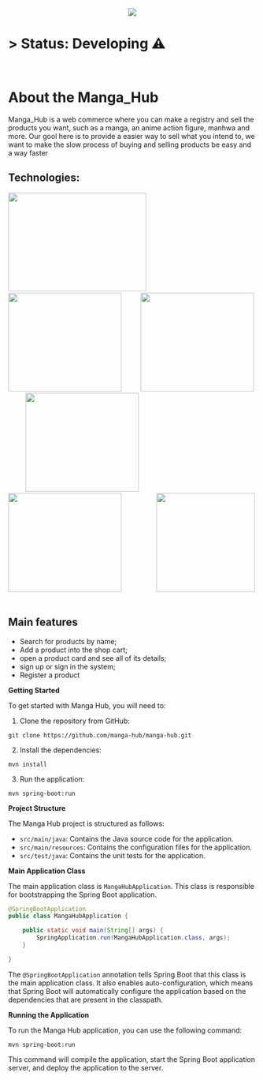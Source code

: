 <center><img src = "https://github.com/ViniciusKendy17/Manga_hub/assets/135672206/f7a2205e-4d98-4a1d-88e1-1a00e38a07ac"   ></center>

<h1>> Status: Developing ⚠️</h1>
<br>
<h1>About the Manga_Hub</h1>
<p>Manga_Hub is a web commerce where you can make a registry and sell the products you want, such as a manga, an anime action figure, manhwa and more.
Our gool here is to provide a easier way to sell what you intend to, we want to make the slow process of buying and selling products be easy and a way faster</p>

<h2>Technologies:</h2>

<img src = "https://github.com/ViniciusKendy17/Manga_hub/assets/135672206/011d00e6-1cb3-4fd1-8004-d43756cbadc7" width = "280" height = "200" ></img> &nbsp;&nbsp;&nbsp;&nbsp;&nbsp;&nbsp;&nbsp;&nbsp;
<img src = "https://github.com/ViniciusKendy17/Manga_hub/assets/135672206/bb34da66-2bae-4316-89dc-5b6f5819b666" width = "230" height = "200" ></img> &nbsp;&nbsp;&nbsp;&nbsp;&nbsp;&nbsp;&nbsp;&nbsp;
<img src = "https://github.com/ViniciusKendy17/Manga_hub/assets/135672206/1fa9f2c1-2640-454b-a734-fdaee4ed6d2a" width = "230" height = "200" ></img> &nbsp;&nbsp;&nbsp;&nbsp;&nbsp;&nbsp;&nbsp;&nbsp;
<img src = "https://github.com/ViniciusKendy17/Manga_hub/assets/135672206/7b3c4451-174b-4fe6-81e9-f9607a06d573" width = "230" height = "200" ></img> &nbsp;&nbsp;&nbsp;&nbsp;&nbsp;&nbsp;&nbsp;&nbsp;
<img src = "https://github.com/ViniciusKendy17/Manga_hub/assets/135672206/5d9fa991-9b54-4ca1-8f07-9252ebf0b9ea" width = "230" height = "200" ></img> &nbsp;&nbsp;&nbsp;&nbsp;&nbsp;&nbsp;&nbsp;&nbsp;&nbsp;&nbsp;&nbsp;&nbsp;&nbsp;&nbsp;&nbsp;&nbsp;
<img src = "https://github.com/ViniciusKendy17/Manga_hub/assets/135672206/0654d61d-e07b-4ce7-8191-97ca73905fcb" width = "200" height = "200" ></img>&nbsp;&nbsp;&nbsp;&nbsp;&nbsp;&nbsp;&nbsp;&nbsp;


<h2>Main features</h2>

+ Search for products by name;
+ Add a product into the shop cart;
+ open a product card and see all of its details;
+ sign up or sign in the system;
+ Register a product


**Getting Started**

To get started with Manga Hub, you will need to:

1. Clone the repository from GitHub:

```
git clone https://github.com/manga-hub/manga-hub.git
```

2. Install the dependencies:

```
mvn install
```

3. Run the application:

```
mvn spring-boot:run
```

**Project Structure**

The Manga Hub project is structured as follows:

* `src/main/java`: Contains the Java source code for the application.
* `src/main/resources`: Contains the configuration files for the application.
* `src/test/java`: Contains the unit tests for the application.

**Main Application Class**

The main application class is `MangaHubApplication`. This class is responsible for bootstrapping the Spring Boot application.

```java
@SpringBootApplication
public class MangaHubApplication {

	public static void main(String[] args) {
		SpringApplication.run(MangaHubApplication.class, args);
	}

}
```

The `@SpringBootApplication` annotation tells Spring Boot that this class is the main application class. It also enables auto-configuration, which means that Spring Boot will automatically configure the application based on the dependencies that are present in the classpath.

**Running the Application**

To run the Manga Hub application, you can use the following command:

```
mvn spring-boot:run
```

This command will compile the application, start the Spring Boot application server, and deploy the application to the server.





